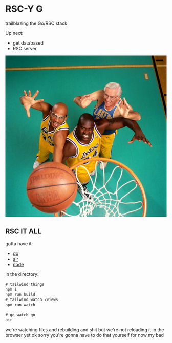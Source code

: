 # RSC-Y G

trailblazing the Go/RSC stack

Up next:
- get databased
- RSC server

![L.A. Lakers Legends Kareem Abdul-Jabbar, Shaquille O'Neal, George Mikan](/static/pics/lakeys.jpg)

## RSC IT ALL
gotta have it:
- [go](https://go.dev/doc/install)
- [air](https://github.com/cosmtrek/air#installation)
- [node](https://nodejs.org/en/download)

in the directory:
```
# tailwind things
npm i
npm run build
# tailwind watch /views
npm run watch

# go watch go
air
```

we're watching files and rebuilding and shit but we're not reloading it in the browser yet ok sorry you're gonna have to do that yourself for now my bad

